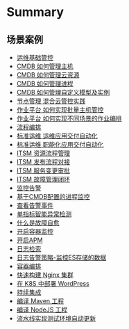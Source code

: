 # Summary

## 场景案例

* [运维基础管控]()
* [CMDB 如何管理主机](CD/CMDB/CMDB_management_hosts.md)
* [CMDB 如何管理云资源](CD/CMDB/CMDB如何管理云资源.md)
* [CMDB 如何管理进程](CD/CMDB/CMDB_management_process.md)
* [CMDB 如何管理自定义模型及实例](CD/CMDB/CMDB_management_database_middleware.md)
* [节点管理 混合云管控实践](CD/Automation/Hybrid_cloud_management.md)
* [作业平台 如何实现批量主机管控](CD/Automation/Massive_host_control.md)
* [作业平台 如何实现不同场景的作业编排](CD/JOB/如何实现不同场景的作业编排.md)
* [流程编排]()
* [标准运维 运维应用交付自动化](CD/Automation/application_deployment.md)
* [标准运维 职能化应用交付自动化](CD/Automation/ops_half_automation.md)
* [ITSM 资源流程管理](CO/ITSM/Service_Request.md)
* [ITSM 发布流程对接](CO/ITSM/Release_Management.md)
* [ITSM 服务变更审批](CO/ITSM/Change_Management.md)
* [ITSM 故障管理闭环](CO/ITSM/Incident_Management.md)
* [监控告警]()
* [基于CMDB配置的进程监控](7.0/监控平台/产品白皮书/scene-process/process_cmdb_monitor.md)
* [查看告警事件](7.0/监控平台/产品白皮书/alarm-analysis/alerts.md)
* [单指标智能异常检测](7.0/监控平台/产品白皮书/aiops/aiops_metrics_intelligent_detect.md)
* [什么是故障自愈](7.0/监控平台/产品白皮书/alarm-handling/what_fta.md)
* [开启容器监控](7.0/监控平台/产品白皮书/scene-k8s/k8s_monitor_overview.md)
* [开启APM](7.0/监控平台/产品白皮书/scene-apm/apm_monitor_overview.md)
* [日志检索](7.0/日志平台/产品白皮书/data-visualization/query_log.md)
* [日志告警策略-监控ES存储的数据](7.0/监控平台/产品白皮书/alarm-configurations/log_monitor.md)
* [容器编排]()
* [快速构建 Nginx 集群](7.0/BCS/产品白皮书/Scenes/Bcs_deploy_nginx_cluster.md)
* [在 K8S 中部署 WordPress](7.0/BCS/产品白皮书/Scenes/Deploy_wordpress.md)
* [持续集成]()
* [编译 Maven 工程](7.0/持续集成平台/产品白皮书/Examples/Java-Maven.md)
* [编译 NodeJS 工程](7.0/持续集成平台/产品白皮书/Examples/Node.md)
* [流水线实现测试环境自动更新](CI/Pipeline_git_commit_to_stag.md)